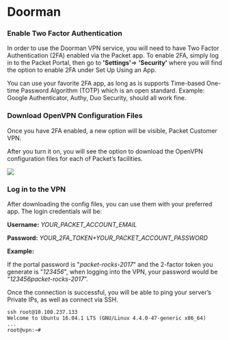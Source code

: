 <!--<meta>
{
    "title":"Customer VPN: Doorman",
    "description":"Utilizing Doorman to access your Device",
    "date": "09/20/2019",
    "tag":["VPN", "Private Network", "Doorman"]
}
</meta>-->


# Doorman

### Enable Two Factor Authentication

In order to use the Doorman VPN service, you will need to have Two Factor Authentication \(2FA\) enabled via the Packet app. To enable 2FA, simply log in to the Packet Portal, then go to **'Settings'**=&gt; **'Security'** where you will find the option to enable 2FA under Set Up Using an App.

You can use your favorite 2FA app, as long as is supports Time-based One-time Password Algorithm \(TOTP\) which is an open standard. Example: Google Authenticator, Authy, Duo Security, should all work fine.

### Download OpenVPN Configuration Files

Once you have 2FA enabled, a new option will be visible, Packet Customer VPN.

After you turn it on, you will see the option to download the OpenVPN configuration files for each of Packet’s facilities.

![](https://deskpro-cloud.s3.amazonaws.com/files/26944/43/42266XXHJRRCSJXBQKPR0-1539835990437.png)

### Log in to the VPN

After downloading the config files, you can use them with your preferred app. The login credentials will be:

**Username:** _YOUR\_PACKET\_ACCOUNT\_EMAIL_

**Password:** _YOUR\_2FA\_TOKEN+YOUR\_PACKET\_ACCOUNT\_PASSWORD_

**Example:**

If the portal password is "_packet-rocks-2017_" and the 2-factor token you generate is "_123456_", when logging into the VPN, your password would be “_123456packet-rocks-2017_”.

Once the connection is successful, you will be able to ping your server’s Private IPs, as well as connect via SSH.

```text
ssh root@10.100.237.133 
Welcome to Ubuntu 16.04.1 LTS (GNU/Linux 4.4.0-47-generic x86_64) 
... 
root@vpn:~#
```

